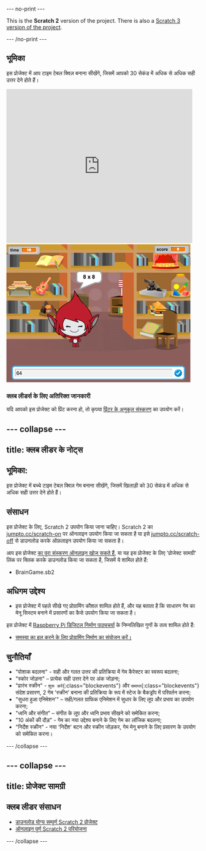 --- no-print ---

This is the **Scratch 2** version of the project. There is also a [Scratch 3 version of the project](https://projects.raspberrypi.org/hi-IN/projects/brain-game).

--- /no-print ---

## भूमिका

इस प्रोजेक्ट में आप टाइम टेबल क्विज़ बनाना सीखेंगे, जिसमें आपको 30 सेकंड में अधिक से अधिक सही उत्तर देने होते हैं।

<div class="scratch-preview">
  <iframe allowtransparency="true" width="485" height="402" src="https://scratch.mit.edu/projects/embed/42225768/?autostart=false" frameborder="0"></iframe>
  <img src="images/brain-final.png">
</div>

### क्लब लीडर्स के लिए अतिरिक्त जानकारी

यदि आपको इस प्रोजेक्ट को प्रिंट करना हो, तो कृपया [प्रिंटर के अनुकूल संस्करण](https://projects.raspberrypi.org/en/projects/brain-game-scratch2/print) का उपयोग करें।


--- collapse ---
---
title: क्लब लीडर के नोट्स
---


## भूमिका:
इस प्रोजेक्ट में बच्चे टाइम टेबल क्विज़ गेम बनाना सीखेंगे, जिसमें खिलाड़ी को 30 सेकंड में अधिक से अधिक सही उत्तर देने होते हैं।

## संसाधन
इस प्रोजेक्ट के लिए, Scratch 2 उपयोग किया जाना चाहिए। Scratch 2 का [jumpto.cc/scratch-on](http://jumpto.cc/scratch-on) पर ऑनलाइन उपयोग किया जा सकता है या इसे [jumpto.cc/scratch-off](http://jumpto.cc/scratch-off) से डाउनलोड करके ऑफ़लाइन उपयोग किया जा सकता है।

आप इस प्रोजेक्ट <a href="http://scratch.mit.edu/projects/42225768/#editor">का पूरा संस्करण ऑनलाइन खोज सकते हैं</a>, या यह इस प्रोजेक्ट के लिए 'प्रोजेक्ट सामग्री' लिंक पर क्लिक करके डाउनलोड किया जा सकता है, जिसमें ये शामिल होते हैं:

+ BrainGame.sb2

## अधिगम उद्देश्य
+ इस प्रोजेक्ट में पहले सीखे गए प्रोग्रामिंग कौशल शामिल होते हैं, और यह बताता है कि साधारण गेम का मेनू सिस्टम बनाने में प्रसारणों का कैसे उपयोग किया जा सकता है।

इस प्रोजेक्ट में [Raspberry Pi डिजिटल निर्माण पाठ्यचर्या](http://rpf.io/curriculum) के निम्नलिखित गुणों के तत्व शामिल होते हैं:

+ [समस्या का हल करने के लिए प्रोग्रामिंग निर्माण का संयोजन करें।](https://www.raspberrypi.org/curriculum/programming/builder)

## चुनौतियाँ
+ "पोशाक बदलना" - सही और गलत उत्तर की प्रतिक्रिया में गेम कैरेक्टर का स्वरूप बदलना;
+ "स्कोर जोड़ना" – प्रत्येक सही उत्तर देने पर अंक जोड़ना;
+ "प्रारंभ स्क्रीन" - `शुरू करें`{:class="blockevents"} और `समाप्त`{:class="blockevents"} संदेश प्रसारण, 2 गेम 'स्क्रीन' बनाना की प्रतिक्रिया के रूप में स्टेज के बैकड्रॉप में परिवर्तन करना;
+ "सुधरा हुआ एनिमेशन'" – सही/गलत ग्राफिक एनिमेशन में सुधार के लिए लूप और प्रभाव का उपयोग करना;
+ "ध्वनि और संगीत" – संगीत के लूप और ध्वनि प्रभाव सीखने को समेकित करना;
+ "10 अंकों की दौड़" - गेम का नया उद्देश्य बनाने के लिए गेम का लॉजिक बदलना;
+ "निर्देश स्क्रीन" - नया 'निर्देश' बटन और स्क्रीन जोड़कर, गेम मेनू बनाने के लिए प्रसारण के उपयोग को समेकित करना।



--- /collapse ---


--- collapse ---
---
title: प्रोजेक्ट सामग्री
---


## क्लब लीडर संसाधन
* [डाउनलोड योग्य सम्पूर्ण Scratch 2 प्रोजेक्ट](resources/BrainGame.sb2)
* [ऑनलाइन पूर्ण Scratch 2 परियोजना](http://scratch.mit.edu/projects/42225768/#editor)

--- /collapse ---